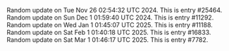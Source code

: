 
Random update on Tue Nov 26 02:54:32 UTC 2024. This is entry #25464.
Random update on Sun Dec  1 01:59:40 UTC 2024. This is entry #11292.
Random update on Wed Jan  1 01:45:07 UTC 2025. This is entry #11188.
Random update on Sat Feb  1 01:40:18 UTC 2025. This is entry #16833.
Random update on Sat Mar  1 01:46:17 UTC 2025. This is entry #7782.
